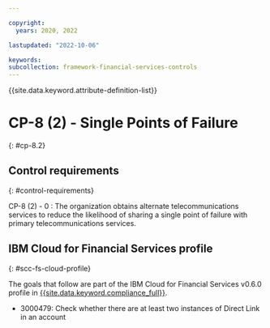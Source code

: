 ```yaml
---

copyright:
  years: 2020, 2022

lastupdated: "2022-10-06"

keywords: 
subcollection: framework-financial-services-controls
---
```


{{site.data.keyword.attribute-definition-list}}

               
# CP-8 (2) - Single Points of Failure
{: #cp-8.2}

## Control requirements
{: #control-requirements}

CP-8 (2) - 0
    : The organization obtains alternate telecommunications services to reduce the likelihood of sharing a single point of failure with primary telecommunications services.

## IBM Cloud for Financial Services profile
{: #scc-fs-cloud-profile}

The goals that follow are part of the IBM Cloud for Financial Services v0.6.0 profile in [{{site.data.keyword.compliance_full}}](/docs/security-compliance?topic=security-compliance-getting-started).

- 3000479: Check whether there are at least two instances of Direct Link in an account






